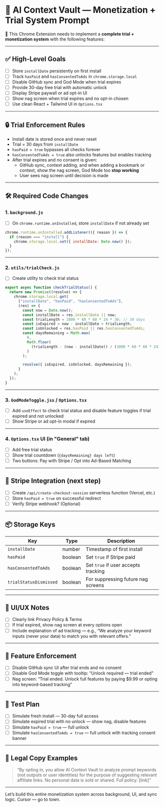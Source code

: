 # 🚨 AI Context Vault — Monetization + Trial System Prompt

🧠 This Chrome Extension needs to implement a **complete trial + monetization system** with the following features:

---

## ✅ High-Level Goals

- [ ] Store `installDate` persistently on first install
- [ ] Track `hasPaid` and `hasConsentedToAds` in `chrome.storage.local`
- [ ] Disable GitHub sync and God Mode when trial expires
- [ ] Provide 30-day free trial with automatic unlock
- [ ] Display Stripe paywall or ad opt-in UI
- [ ] Show nag screen when trial expires and no opt-in chosen
- [ ] Use clean React + Tailwind UI in `Options.tsx`

---

## 🔒 Trial Enforcement Rules

- Install date is stored once and never reset
- Trial = 30 days from `installDate`
- `hasPaid = true` bypasses all checks forever
- `hasConsentedToAds = true` also unlocks features but enables tracking
- After trial expires and no consent is given:
  - GitHub sync, context adding, and when adding a bookmark or context, show the nag screen, God Mode too **stop working**
  - User sees nag screen until decision is made

---

## 🛠 Required Code Changes

### 1. `background.js`

- [ ] On `chrome.runtime.onInstalled`, store `installDate` if not already set

```js
chrome.runtime.onInstalled.addListener(({ reason }) => {
  if (reason === "install") {
    chrome.storage.local.set({ installDate: Date.now() });
  }
});
```

---

### 2. `utils/trialCheck.js`

- [ ] Create utility to check trial status

```js
export async function checkTrialStatus() {
  return new Promise((resolve) => {
    chrome.storage.local.get(
      ["installDate", "hasPaid", "hasConsentedToAds"],
      (res) => {
        const now = Date.now();
        const installDate = res.installDate || now;
        const trialLength = 1000 * 60 * 60 * 24 * 30; // 30 days
        const isExpired = now - installDate > trialLength;
        const isUnlocked = res.hasPaid || res.hasConsentedToAds;
        const daysRemaining = Math.max(
          0,
          Math.floor(
            (trialLength - (now - installDate)) / (1000 * 60 * 60 * 24)
          )
        );

        resolve({ isExpired, isUnlocked, daysRemaining });
      }
    );
  });
}
```

---

### 3. `GodModeToggle.jsx` / `Options.tsx`

- [ ] Add `useEffect` to check trial status and disable feature toggles if trial expired and not unlocked
- [ ] Show Stripe or ad opt-in modal if expired

---

### 4. `Options.tsx` UI (in "General" tab)

- [ ] Add free trial status
- [ ] Show trial countdown (`{daysRemaining} days left`)
- [ ] Two buttons: Pay with Stripe / Opt into Ad-Based Matching

---

## 💸 Stripe Integration (next step)

- [ ] Create `/api/create-checkout-session` serverless function (Vercel, etc.)
- [ ] Store `hasPaid = true` on successful redirect
- [ ] Verify Stripe webhook? (Optional)

---

## 📦 Storage Keys

| Key                    | Type    | Description                         |
| ---------------------- | ------- | ----------------------------------- |
| `installDate`          | number  | Timestamp of first install          |
| `hasPaid`              | boolean | Set `true` if Stripe paid           |
| `hasConsentedToAds`    | boolean | Set `true` if user accepts tracking |
| `trialStatusDismissed` | boolean | For suppressing future nag screens  |

---

## 🧼 UI/UX Notes

- [ ] Clearly link Privacy Policy & Terms
- [ ] If trial expired, show nag screen at every options open
- [ ] Include explanation of ad tracking — e.g., “We analyze your keyword inputs (never your data) to match you with relevant offers.”

---

## 🛑 Feature Enforcement

- [ ] Disable GitHub sync UI after trial ends and no consent
- [ ] Disable God Mode toggle with tooltip: “Unlock required — trial ended”
- [ ] Nag screen: “Trial ended. Unlock full features by paying $9.99 or opting into keyword-based tracking”

---

## 🧪 Test Plan

- [ ] Simulate fresh install — 30-day full access
- [ ] Simulate expired trial with no unlock — show nag, disable features
- [ ] Simulate `hasPaid = true` — full unlock
- [ ] Simulate `hasConsentedToAds = true` — full unlock with tracking consent banner

---

## 📝 Legal Copy Examples

> “By opting in, you allow AI Context Vault to analyze prompt keywords (not outputs or user identities) for the purpose of suggesting relevant affiliate links. No personal data is sold or shared. Full policy: [link]”

---

Let’s build this entire monetization system across background, UI, and sync logic. Cursor — go to town.

```

```
